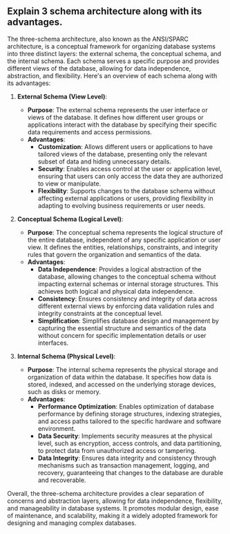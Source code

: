 ## Explain 3 schema architecture along with its advantages.

The three-schema architecture, also known as the ANSI/SPARC architecture, is a conceptual framework for organizing database systems into three distinct layers: the external schema, the conceptual schema, and the internal schema. Each schema serves a specific purpose and provides different views of the database, allowing for data independence, abstraction, and flexibility. Here's an overview of each schema along with its advantages:

1. **External Schema (View Level)**:
   - **Purpose**: The external schema represents the user interface or views of the database. It defines how different user groups or applications interact with the database by specifying their specific data requirements and access permissions.
   - **Advantages**:
     - **Customization**: Allows different users or applications to have tailored views of the database, presenting only the relevant subset of data and hiding unnecessary details.
     - **Security**: Enables access control at the user or application level, ensuring that users can only access the data they are authorized to view or manipulate.
     - **Flexibility**: Supports changes to the database schema without affecting external applications or users, providing flexibility in adapting to evolving business requirements or user needs.

2. **Conceptual Schema (Logical Level)**:
   - **Purpose**: The conceptual schema represents the logical structure of the entire database, independent of any specific application or user view. It defines the entities, relationships, constraints, and integrity rules that govern the organization and semantics of the data.
   - **Advantages**:
     - **Data Independence**: Provides a logical abstraction of the database, allowing changes to the conceptual schema without impacting external schemas or internal storage structures. This achieves both logical and physical data independence.
     - **Consistency**: Ensures consistency and integrity of data across different external views by enforcing data validation rules and integrity constraints at the conceptual level.
     - **Simplification**: Simplifies database design and management by capturing the essential structure and semantics of the data without concern for specific implementation details or user interfaces.

3. **Internal Schema (Physical Level)**:
   - **Purpose**: The internal schema represents the physical storage and organization of data within the database. It specifies how data is stored, indexed, and accessed on the underlying storage devices, such as disks or memory.
   - **Advantages**:
     - **Performance Optimization**: Enables optimization of database performance by defining storage structures, indexing strategies, and access paths tailored to the specific hardware and software environment.
     - **Data Security**: Implements security measures at the physical level, such as encryption, access controls, and data partitioning, to protect data from unauthorized access or tampering.
     - **Data Integrity**: Ensures data integrity and consistency through mechanisms such as transaction management, logging, and recovery, guaranteeing that changes to the database are durable and recoverable.

Overall, the three-schema architecture provides a clear separation of concerns and abstraction layers, allowing for data independence, flexibility, and manageability in database systems. It promotes modular design, ease of maintenance, and scalability, making it a widely adopted framework for designing and managing complex databases.